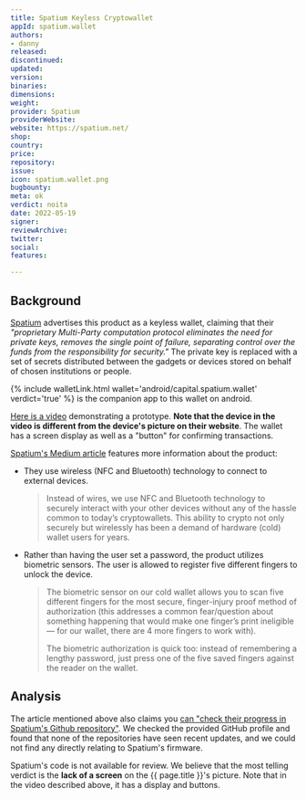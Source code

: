 ```yaml
---
title: Spatium Keyless Cryptowallet
appId: spatium.wallet
authors:
- danny
released: 
discontinued: 
updated: 
version: 
binaries: 
dimensions: 
weight: 
provider: Spatium
providerWebsite: 
website: https://spatium.net/
shop: 
country: 
price: 
repository: 
issue: 
icon: spatium.wallet.png
bugbounty: 
meta: ok
verdict: noita
date: 2022-05-19
signer: 
reviewArchive: 
twitter: 
social: 
features: 

---
```


## Background

[Spatium](https://spatium.net/) advertises this product as a keyless wallet, claiming that their *"proprietary Multi-Party computation protocol eliminates the need for private keys, removes the single point of failure, separating control over the funds from the responsibility for security."* The private key is replaced with a set of secrets distributed between the gadgets or devices stored on behalf of chosen institutions or people.

{% include walletLink.html wallet='android/capital.spatium.wallet' verdict='true' %} is the companion app to this wallet on android.

[Here is a video](https://www.youtube.com/watch?v=KxoodUihso0) demonstrating a prototype. **Note that the device in the video is different from the device's picture on their website**. The wallet has a screen display as well as a "button" for confirming transactions.

[Spatium's Medium article](https://medium.com/spatium-blog/promising-devices-in-crypto-world-our-cold-wallet-will-cater-to-all-your-wishes-61a2a926247) features more information about the product:

- They use wireless (NFC and Bluetooth) technology to connect to external devices.
  > Instead of wires, we use NFC and Bluetooth technology to securely interact with your other devices without any of the hassle common to today’s cryptowallets. This ability to crypto not only securely but wirelessly has been a demand of hardware (cold) wallet users for years.
- Rather than having the user set a password, the product utilizes biometric sensors. The user is allowed to register five different fingers to unlock the device.
  > The biometric sensor on our cold wallet allows you to scan five different fingers for the most secure, finger-injury proof method of authorization (this addresses a common fear/question about something happening that would make one finger’s print ineligible — for our wallet, there are 4 more fingers to work with).
  >
  > The biometric authorization is quick too: instead of remembering a lengthy password, just press one of the five saved fingers against the reader on the wallet.

## Analysis

The article mentioned above also claims you [can "check their progress in Spatium's Github repository"](https://github.com/orgs/CaspianTechnologies/repositories). We checked the provided GitHub profile and found that none of the repositories have seen recent updates, and we could not find any directly relating to Spatium's firmware.

Spatium's code is not available for review. We believe that the most telling verdict is the **lack of a screen** on the {{ page.title }}'s picture. Note that in the video described above, it has a display and buttons.
